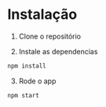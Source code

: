 # Instalação

1. Clone o repositório

2. Instale as dependencias

```javascript
npm install
```

3. Rode o app

```javascript
npm start
```
